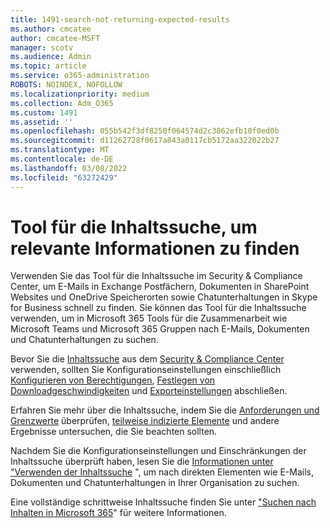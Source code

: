 ```yaml
---
title: 1491-search-not-returning-expected-results
ms.author: cmcatee
author: cmcatee-MSFT
manager: scotv
ms.audience: Admin
ms.topic: article
ms.service: o365-administration
ROBOTS: NOINDEX, NOFOLLOW
ms.localizationpriority: medium
ms.collection: Adm_O365
ms.custom: 1491
ms.assetid: ''
ms.openlocfilehash: 055b542f3df8250f064574d2c3862efb10f0ed0b
ms.sourcegitcommit: d11262728f0617a843a0117cb5172aa322022b27
ms.translationtype: MT
ms.contentlocale: de-DE
ms.lasthandoff: 03/08/2022
ms.locfileid: "63272429"
---
```

# <a name="content-search-tool-to-find-relevant-info"></a>Tool für die Inhaltssuche, um relevante Informationen zu finden

Verwenden Sie das Tool für die Inhaltssuche im Security & Compliance Center, um E-Mails in Exchange Postfächern, Dokumenten in SharePoint Websites und OneDrive Speicherorten sowie Chatunterhaltungen in Skype for Business schnell zu finden. Sie können das Tool für die Inhaltssuche verwenden, um in Microsoft 365 Tools für die Zusammenarbeit wie Microsoft Teams und Microsoft 365 Gruppen nach E-Mails, Dokumenten und Chatunterhaltungen zu suchen.


Bevor Sie die [Inhaltssuche](https://sip.protection.office.com/contentsearchbeta?ContentOnly=1) aus dem [Security & Compliance Center](https://sip.protection.office.com/homepage) verwenden, sollten Sie Konfigurationseinstellungen einschließlich [Konfigurieren von Berechtigungen](https://docs.microsoft.com/microsoft-365/compliance/permissions-filtering-for-content-search), [Festlegen von Downloadgeschwindigkeiten](https://docs.microsoft.com/microsoft-365/compliance/increase-download-speeds-when-exporting-ediscovery-results) und [Exporteinstellungen](https://docs.microsoft.com/microsoft-365/compliance/disable-reports-when-you-export-content-search-results) abschließen.

Erfahren Sie mehr über die Inhaltssuche, indem Sie die [Anforderungen und Grenzwerte](https://docs.microsoft.com/microsoft-365/compliance/limits-for-content-search) überprüfen, [teilweise indizierte Elemente](https://docs.microsoft.com/microsoft-365/compliance/investigating-partially-indexed-items-in-ediscovery) und andere Ergebnisse untersuchen, die Sie beachten sollten.

Nachdem Sie die Konfigurationseinstellungen und Einschränkungen der Inhaltssuche überprüft haben, lesen Sie die [Informationen unter "Verwenden der Inhaltssuche</a> ", um nach direkten Elementen wie E-Mails, Dokumenten und Chatunterhaltungen in Ihrer Organisation zu suchen](https://docs.microsoft.com/microsoft-365/compliance/content-search).

Eine vollständige schrittweise Inhaltssuche finden Sie unter ["Suchen nach Inhalten in Microsoft 365](https://docs.microsoft.com/microsoft-365/compliance/search-for-content)" für weitere Informationen.
